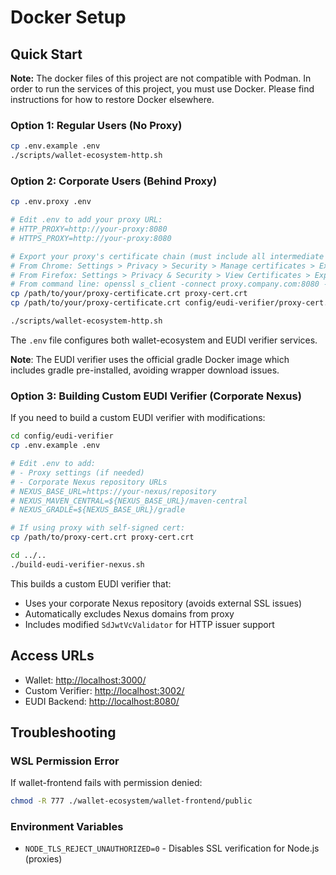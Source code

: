 # Docker Setup

## Quick Start

**Note:** The docker files of this project are not compatible with Podman.
In order to run the services of this project, you must use Docker.
Please find instructions for how to restore Docker elsewhere.

### Option 1: Regular Users (No Proxy)

```bash
cp .env.example .env
./scripts/wallet-ecosystem-http.sh
```

### Option 2: Corporate Users (Behind Proxy)

```bash
cp .env.proxy .env

# Edit .env to add your proxy URL:
# HTTP_PROXY=http://your-proxy:8080
# HTTPS_PROXY=http://your-proxy:8080

# Export your proxy's certificate chain (must include all intermediate certificates):
# From Chrome: Settings > Privacy > Security > Manage certificates > Export (choose "Base64-encoded certificate chain")
# From Firefox: Settings > Privacy & Security > View Certificates > Export (include certificate chain)
# From command line: openssl s_client -connect proxy.company.com:8080 -showcerts < /dev/null | sed -ne '/-BEGIN CERTIFICATE-/,/-END CERTIFICATE-/p' > proxy-cert.crt
cp /path/to/your/proxy-certificate.crt proxy-cert.crt
cp /path/to/your/proxy-certificate.crt config/eudi-verifier/proxy-cert.crt

./scripts/wallet-ecosystem-http.sh
```

The `.env` file configures both wallet-ecosystem and EUDI verifier services.

**Note**: The EUDI verifier uses the official gradle Docker image which includes gradle pre-installed, avoiding wrapper download issues.

### Option 3: Building Custom EUDI Verifier (Corporate Nexus)

If you need to build a custom EUDI verifier with modifications:

```bash
cd config/eudi-verifier
cp .env.example .env

# Edit .env to add:
# - Proxy settings (if needed)
# - Corporate Nexus repository URLs
# NEXUS_BASE_URL=https://your-nexus/repository
# NEXUS_MAVEN_CENTRAL=${NEXUS_BASE_URL}/maven-central
# NEXUS_GRADLE=${NEXUS_BASE_URL}/gradle

# If using proxy with self-signed cert:
cp /path/to/proxy-cert.crt proxy-cert.crt

cd ../..
./build-eudi-verifier-nexus.sh
```

This builds a custom EUDI verifier that:

- Uses your corporate Nexus repository (avoids external SSL issues)
- Automatically excludes Nexus domains from proxy
- Includes modified `SdJwtVcValidator` for HTTP issuer support

## Access URLs

- Wallet: <http://localhost:3000/>
- Custom Verifier: <http://localhost:3002/>
- EUDI Backend: <http://localhost:8080/>

## Troubleshooting

### WSL Permission Error

If wallet-frontend fails with permission denied:

```bash
chmod -R 777 ./wallet-ecosystem/wallet-frontend/public
```

### Environment Variables

- `NODE_TLS_REJECT_UNAUTHORIZED=0` - Disables SSL verification for Node.js (proxies)
